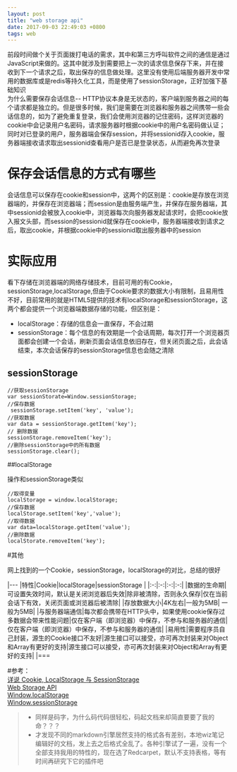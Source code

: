 ```yaml
---
layout: post
title: "web storage api"
date: 2017-09-03 22:49:03 +0800
tags: web
---
```



前段时间做个关于页面拨打电话的需求，其中和第三方呼叫软件之间的通信是通过JavaScript来做的。这其中就涉及到需要把上一次的请求信息保存下来，并在接收到下一个请求之后，取出保存的信息做处理。这里没有使用后端服务器开发中常用的数据库或是redis等持久化工具，而是使用了sessionStorage，正好加强下基础知识  
为什么需要保存会话信息--
HTTP协议本身是无状态的，客户端到服务器之间的每个请求都是独立的。但是很多时候，我们是需要在浏览器和服务器之间携带一些会话信息的，如为了避免重复登录，我们会使用浏览器的记住密码，这样浏览器的cookie中会记录用户名密码，请求服务器时根据cookie中的用户名密码做认证；同时对已登录的用户，服务器端会保存session，并将sessionid存入cookie，服务器端接收请求取出sessionid查看用户是否已是登录状态，从而避免再次登录  

# 保存会话信息的方式有哪些  
会话信息可以保存在cookie和session中，这两个的区别是：cookie是存放在浏览器端的，并保存在浏览器端；而session是由服务端产生，并保存在服务器端，其中sessionid会被放入cookie中，浏览器每次向服务器发起请求时，会把cookie放入报文头部，而session的sessionid就保存在cookie中，服务器端接收到请求之后，取出cookie，并根据cookie中的sessionid取出服务器中的session

# 实际应用
看下存储在浏览器端的网络存储技术，目前可用的有Cookie，sessionStorage,localStorage,但由于Cookie要求的数据大小有限制，且易用性不好，目前常用的就是HTML5提供的技术有localStorage和sessionStorage，这两个都会提供一个浏览器端数据存储的功能，但区别是：  

* localStorage：存储的信息会一直保存，不会过期  
* sessionStorage：每个信息的有效期是一个会话周期，每次打开一个浏览器页面都会创建一个会话，刷新页面会话信息依旧存在，但关闭页面之后，此会话结束，本次会话保存的sessionStorage信息也会随之清除  

## sessionStorage  

~~~ 
//获取sessionStorage
var sessionStorate=Window.sessionStorage;
//保存数据
 sessionStorage.setItem('key', 'value'); 
//获取数据
var data = sessionStorage.getItem('key'); 
// 删除数据
sessionStorage.removeItem('key'); 
//删除sessionStorage中的所有数据
sessionStorage.clear();

~~~


##localStorage

操作和sessionStorage类似

~~~
//取得变量
localStorage = window.localStorage;
//保存数据
localStorage.setItem('key','value');
//取得数据
var data=localStorage.getItem('value');
//删除数据
localStorate.removeItem('key');
~~~ 

#其他

网上找到的一个Cookie，sessionStorage，localStorage的对比，总结的很好  


|---
|特性|Cookie|localStorage|sessionStorage |
|:-:|:-:|:-:|:-:|
|数据的生命期|可设置失效时间，默认是关闭浏览器后失效|除非被清除，否则永久保存|仅在当前会话下有效，关闭页面或浏览器后被清除|
|存放数据大小|4K左右|一般为5MB| 一般为5MB|
|与服务器端通信|每次都会携带在HTTP头中，如果使用cookie保存过多数据会带来性能问题|仅在客户端（即浏览器）中保存，不参与和服务器的通信| 仅在客户端（即浏览器）中保存，不参与和服务器的通信|
|易用性|需要程序员自己封装，源生的Cookie接口不友好|源生接口可以接受，亦可再次封装来对Object和Array有更好的支持|源生接口可以接受，亦可再次封装来对Object和Array有更好的支持| 
|===

  
#参考：  
[详说 Cookie, LocalStorage 与 SessionStorage](http://jerryzou.com/posts/cookie-and-web-storage/)  
[Web Storage API](https://developer.mozilla.org/en-US/docs/Web/API/Web_Storage_API/Using_the_Web_Storage_API)  
[Window.localStorage](https://developer.mozilla.org/en-US/docs/Web/API/Window/localStorage)  
[Window.sessionStorage](https://developer.mozilla.org/en-US/docs/Web/API/Window/sessionStorage)  

>* 同样是码字，为什么码代码很轻松，码起文档来却简直要要了我的命？？？  
>* 才发现不同的markdown引擎居然支持的格式各有差别，本地wiz笔记编辑好的文档，发上去之后格式全乱了。各种引擎试了一遍，没有一个全部支持我用的特性的，现在选了Redcarpet，默认不支持表格，等有时间再研究下它的插件吧


